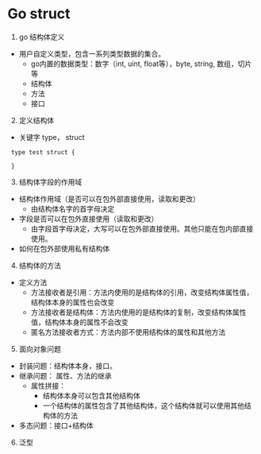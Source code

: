 Go struct 
========
1. go 结构体定义
- 用户自定义类型，包含一系列类型数据的集合。
    - go内置的数据类型：数字（int, uint, float等），byte, string, 数组，切片等
    - 结构体
    - 方法
    - 接口

2. 定义结构体
- 关键字 type， struct
```golang
 type test struct {

 }
``` 
3. 结构体字段的作用域
- 结构体作用域（是否可以在包外部直接使用，读取和更改）
    - 由结构体名字的首字母决定
- 字段是否可以在包外直接使用（读取和更改）
    - 由字段首字母决定，大写可以在包外部直接使用。其他只能在包内部直接使用。
- 如何在包外部使用私有结构体

4. 结构体的方法
- 定义方法
    - 方法接收者是引用：方法内使用的是结构体的引用，改变结构体属性值，结构体本身的属性也会改变
    - 方法接收者是结构体：方法内使用的是结构体的复制，改变结构体属性值，结构体本身的属性不会改变
    - 匿名方法接收者方式：方法内部不使用结构体的属性和其他方法

5. 面向对象问题
- 封装问题：结构体本身，接口。
- 继承问题： 属性、方法的继承
    - 属性拼接：
        - 结构体本身可以包含其他结构体
        - 一个结构体的属性包含了其他结构体，这个结构体就可以使用其他结构体的方法
- 多态问题：接口+结构体

6. 泛型
